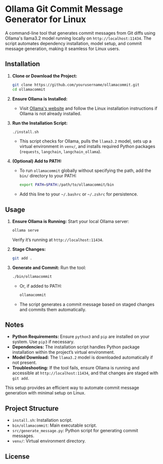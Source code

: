 # Ollama Git Commit Message Generator for Linux

A command-line tool that generates commit messages from Git diffs using Ollama's llama3.2 model running locally on `http://localhost:11434`. The script automates dependency installation, model setup, and commit message generation, making it seamless for Linux users.

## Installation

1. **Clone or Download the Project:**
   ```bash
   git clone https://github.com/yourusername/ollamacommit.git
   cd ollamacommit
   ```

2. **Ensure Ollama is Installed:**
   - Visit [Ollama's website](https://ollama.com) and follow the Linux installation instructions if Ollama is not already installed.

3. **Run the Installation Script:**
   ```bash
   ./install.sh
   ```
   - This script checks for Ollama, pulls the `llama3.2` model, sets up a virtual environment in `venv/`, and installs required Python packages (`requests`, `langchain`, `langchain_ollama`).

4. **(Optional) Add to PATH:**
   - To run `ollamacommit` globally without specifying the path, add the `bin/` directory to your PATH:
     ```bash
     export PATH=$PATH:/path/to/ollamacommit/bin
     ```
   - Add this line to your `~/.bashrc` or `~/.zshrc` for persistence.

## Usage

1. **Ensure Ollama is Running:**
   Start your local Ollama server:
   ```bash
   ollama serve
   ```
   Verify it’s running at `http://localhost:11434`.

2. **Stage Changes:**
   ```bash
   git add .
   ```

3. **Generate and Commit:**
   Run the tool:
   ```bash
   ./bin/ollamacommit
   ```
   - Or, if added to PATH:
     ```bash
     ollamacommit
     ```
   - The script generates a commit message based on staged changes and commits them automatically.

## Notes

- **Python Requirements:** Ensure `python3` and `pip` are installed on your system. Use `pip3` if necessary.
- **Dependencies:** The installation script handles Python package installation within the project’s virtual environment.
- **Model Download:** The `llama3.2` model is downloaded automatically if not present.
- **Troubleshooting:** If the tool fails, ensure Ollama is running and accessible at `http://localhost:11434`, and that changes are staged with `git add`.

This setup provides an efficient way to automate commit message generation with minimal setup on Linux.

## Project Structure

- `install.sh`: Installation script.
- `bin/ollamacommit`: Main executable script.
- `src/generate_message.py`: Python script for generating commit messages.
- `venv/`: Virtual environment directory.

## License

